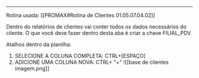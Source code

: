 ----
Rotina usada: [[PROMAX#Rotina de Clientes 01.05.07.04.02]]

Dentro do relatórios de clientes vai conter todos os dados necessários do cliente. O que você deve fazer dentro desta aba é criar a chave FILIAL_PDV

Atalhos dentro da planilha: 
1.  SELECIONE A COLUNA COMPLETA: CTRL+[ESPAÇO]
2. ADICIONE UMA COLUNA NOVA: CTRL+ "+"
![[base de clientes imagem.png]]